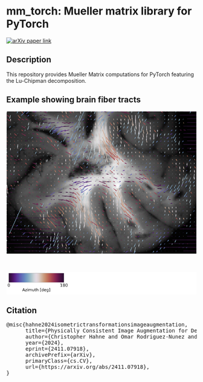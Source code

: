 # mm_torch: Mueller matrix library for PyTorch

[![arXiv paper link](https://img.shields.io/badge/paper-arXiv:2411.07918-red)](https://arxiv.org/pdf/2411.07918)

## Description

This repository provides Mueller Matrix computations for PyTorch featuring the Lu-Chipman decomposition. 

## Example showing brain fiber tracts

![Fiber tract plot](./docs/quiver_plot_mm_torch_crop.png)

<br>
<p align="left" style="background-color: white;">
  <img src="docs/color_bar.svg" alt="Colorbar" width="33%" />
</p>

## Citation

<pre>@misc{hahne2024isometrictransformationsimageaugmentation,
      title={Physically Consistent Image Augmentation for Deep Learning in Mueller Matrix Polarimetry}, 
      author={Christopher Hahne and Omar Rodriguez-Nunez and Éléa Gros and Théotim Lucas and Ekkehard Hewer and Tatiana Novikova and Theoni Maragkou and Philippe Schucht and Richard McKinley},
      year={2024},
      eprint={2411.07918},
      archivePrefix={arXiv},
      primaryClass={cs.CV},
      url={https://arxiv.org/abs/2411.07918}, 
} </pre>